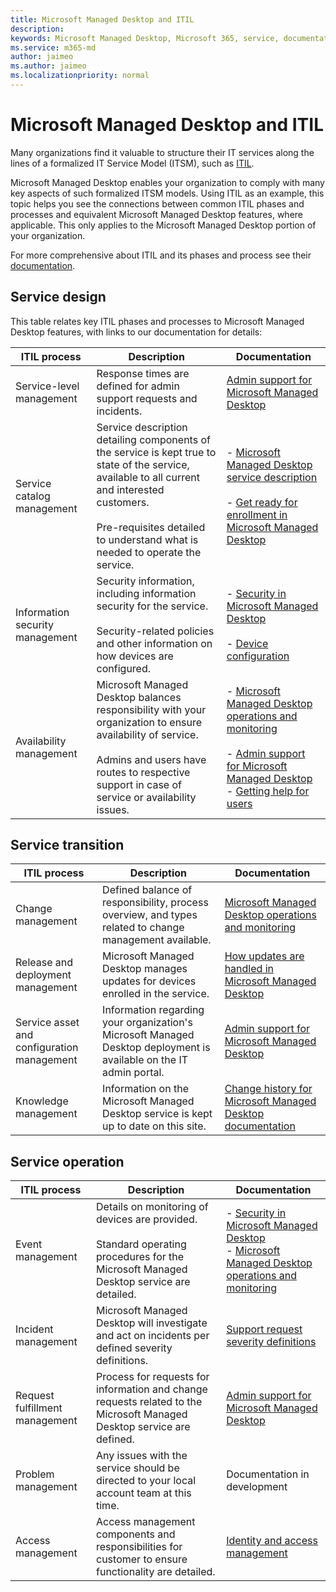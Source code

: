 ```yaml
---
title: Microsoft Managed Desktop and ITIL
description:  
keywords: Microsoft Managed Desktop, Microsoft 365, service, documentation, ITISM
ms.service: m365-md
author: jaimeo
ms.author: jaimeo
ms.localizationpriority: normal
---
```


# Microsoft Managed Desktop and ITIL

Many organizations find it valuable to structure their IT services along the lines of a formalized IT Service Model (ITSM), such as [ITIL](https://www.axelos.com/best-practice-solutions/itil). 

Microsoft Managed Desktop enables your organization to comply with many key aspects of such formalized ITSM models. Using ITIL as an example, this topic helps you see the connections between common ITIL phases and processes and equivalent Microsoft Managed Desktop features, where applicable. This only applies to the Microsoft Managed Desktop portion of your organization.

For more comprehensive about ITIL and its phases and process see their [documentation](https://www.axelos.com/best-practice-solutions/itil).


## Service design

This table relates key ITIL phases and processes to Microsoft Managed Desktop features, with links to our documentation for details:



|ITIL process |Description  |Documentation |
|---------|---------|---------|
|Service-level management     | Response times are defined for admin support requests and incidents.  |  [Admin support for Microsoft Managed Desktop](working-with-managed-desktop/admin-support.md)  |
|Service catalog management     | Service description detailing components of the service is kept true to state of the service, available to all current and interested customers.<br><br>Pre-requisites detailed to understand what is needed to operate the service.  | - [Microsoft Managed Desktop service description](service-description/index.md)<br><br>- [Get ready for enrollment in Microsoft Managed Desktop](get-ready/index.md)  |
|Information security management     | Security information, including information security for the service.<br><br> Security-related policies and other information on how devices are configured.   | - [Security in Microsoft Managed Desktop](service-description/security.md)<br><br>- [Device configuration](service-description/device-policies.md)  |
|Availability management     |  Microsoft Managed Desktop balances responsibility with your organization to ensure availability of service.<br><br>Admins and users have routes to respective support in case of service or availability issues. | - [Microsoft Managed Desktop operations and monitoring](service-description/operations-and-monitoring.md)<br><br>- [Admin support for Microsoft Managed Desktop](working-with-managed-desktop/admin-support.md)<br>- [Getting help for users](working-with-managed-desktop/end-user-support.md)  |



## Service transition


|ITIL process |Description  |Documentation |
|---------|---------|---------|
|Change management     | Defined balance of responsibility, process overview, and types related to change management available.  | [Microsoft Managed Desktop operations and monitoring](service-description/operations-and-monitoring.md#change-management) |
|Release and deployment management     |  Microsoft Managed Desktop manages updates for devices enrolled in the service.  | [How updates are handled in Microsoft Managed Desktop](service-description/updates.md)        |
|Service asset and configuration management     | Information regarding your organization's Microsoft Managed Desktop deployment is available on the IT admin portal.  | [Admin support for Microsoft Managed Desktop](working-with-managed-desktop/admin-support.md) |
|Knowledge management     | Information on the Microsoft Managed Desktop service is kept up to date on this site.   | [Change history for Microsoft Managed Desktop documentation](change-history-managed-desktop.md)        |



## Service operation


|ITIL process |Description  |Documentation  |
|---------|---------|---------|
|Event management     |  Details on monitoring of devices are provided.<br><br>Standard operating procedures for the Microsoft Managed Desktop service are detailed. |  - [Security in Microsoft Managed Desktop](service-description/security.md)<br>- [Microsoft Managed Desktop operations and monitoring](service-description/operations-and-monitoring.md)       |
|Incident management  | Microsoft Managed Desktop will investigate and act on incidents per defined severity definitions.  |  [Support request severity definitions](working-with-managed-desktop/admin-support.md#support-request-severity-definitions)       |
|Request fulfillment management     |  Process for requests for information and change requests related to the Microsoft Managed Desktop service are defined.         |[Admin support for Microsoft Managed Desktop](working-with-managed-desktop/admin-support.md)         |
|Problem management     | Any issues with the service should be directed to your local account team at this time. | Documentation in development |
|Access management     | Access management components and responsibilities for customer to ensure functionality are detailed.  | [Identity and access management](service-description/security.md#identity-and-access-management)        |
